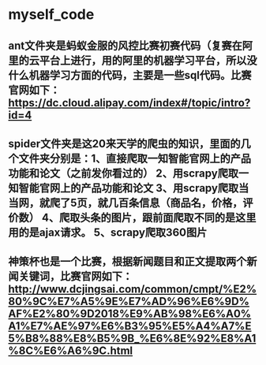 # myself_code

ant文件夹是蚂蚁金服的风控比赛初赛代码（复赛在阿里的云平台上进行，用的阿里的机器学习平台，所以没什么机器学习方面的代码，主要是一些sql代码。比赛官网如下：https://dc.cloud.alipay.com/index#/topic/intro?id=4
---
spider文件夹是这20来天学的爬虫的知识，里面的几个文件夹分别是：1、直接爬取一知智能官网上的产品功能和论文（之前发你看过的） 2、用scrapy爬取一知智能官网上的产品功能和论文 3、用scrapy爬取当当网，就爬了5页，就几百条信息（商品名，价格，评价数） 4、爬取头条的图片，跟前面爬取不同的是这里用的是ajax请求。 5、scrapy爬取360图片
---
神策杯也是一个比赛，根据新闻题目和正文提取两个新闻关键词，比赛官网如下：http://www.dcjingsai.com/common/cmpt/%E2%80%9C%E7%A5%9E%E7%AD%96%E6%9D%AF%E2%80%9D2018%E9%AB%98%E6%A0%A1%E7%AE%97%E6%B3%95%E5%A4%A7%E5%B8%88%E8%B5%9B_%E6%8E%92%E8%A1%8C%E6%A6%9C.html
---
